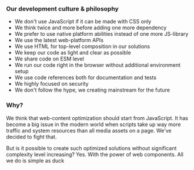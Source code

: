 ### Our development culture & philosophy

* We don't use JavaScript if it can be made with CSS only
* We think twice and more before adding one more dependency
* We prefer to use native platform abilities instead of one more JS-library
* We use the latest web-platform APIs
* We use HTML for top-level composition in our solutions
* We keep our code as light and clear as possible
* We share code on ESM level
* We run our code right in the browser without additional environment setup
* We use code references both for documentation and tests
* We highly focused on security
* We don't follow the hype, we creating mainstream for the future

### Why?

We think that web-content optimization should start from JavaScript. It has become a big issue in the modern world when scripts take up way more traffic and system resources than all media assets on a page. We've decided to fight that.

But is it possible to create such optimized solutions without significant complexity level increasing? Yes. With the power of web components. All we do is simple as duck
